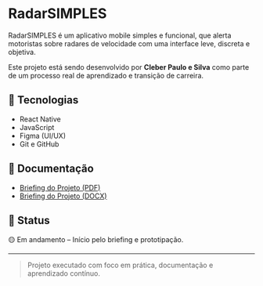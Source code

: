 # RadarSIMPLES

RadarSIMPLES é um aplicativo mobile simples e funcional, que alerta motoristas sobre radares de velocidade com uma interface leve, discreta e objetiva.

Este projeto está sendo desenvolvido por **Cleber Paulo e Silva** como parte de um processo real de aprendizado e transição de carreira.

## 🚀 Tecnologias
- React Native
- JavaScript
- Figma (UI/UX)
- Git e GitHub

## 📄 Documentação
- [Briefing do Projeto (PDF)](docs/Briefing_RadarSIMPLES_Cleber_Paulo_e_Silva.pdf)
- [Briefing do Projeto (DOCX)](docs/briefing_app_radarSIMPLES_CPSilvaLTDA.docx)

## 📌 Status
🟡 Em andamento – Início pelo briefing e prototipação.

---

> Projeto executado com foco em prática, documentação e aprendizado contínuo.
